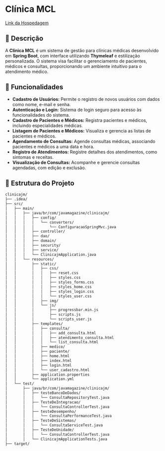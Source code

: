 # Clínica MCL

[Link da Hospedagem](#)

## 📝 Descrição
A **Clínica MCL** é um sistema de gestão para clínicas médicas desenvolvido em **Spring Boot**, com interface utilizando **Thymeleaf** e estilização personalizada. O sistema visa facilitar o gerenciamento de pacientes, médicos e consultas, proporcionando um ambiente intuitivo para o atendimento médico.

## 🚀 Funcionalidades
- **Cadastro de Usuários:** Permite o registro de novos usuários com dados como nome, e-mail e senha.
- **Autenticação e Login:** Sistema de login seguro para acesso às funcionalidades do sistema.
- **Cadastro de Pacientes e Médicos:** Registra pacientes e médicos, incluindo especialidades médicas.
- **Listagem de Pacientes e Médicos:** Visualiza e gerencia as listas de pacientes e médicos.
- **Agendamento de Consultas:** Agende consultas médicas, associando pacientes e médicos a uma data e hora.
- **Registro de Atendimentos:** Registre detalhes dos atendimentos, como sintomas e receitas.
- **Visualização de Consultas:** Acompanhe e gerencie consultas agendadas, com edição e exclusão.

## 📂 Estrutura do Projeto
```bash
clinicajm/
├── .idea/
├── src/
│   ├── main/
│   │   ├── java/br/com/javamagazine/clinicajm/
│   │   │   ├── config/
│   │   │   │   └── converters/
│   │   │   │       └── ConfiguracaoSpringMvc.java
│   │   │   ├── controller/
│   │   │   ├── dao/
│   │   │   ├── domain/
│   │   │   ├── security/
│   │   │   ├── service/
│   │   │   └── ClinicajmApplication.java
│   │   └── resources/
│   │       ├── static/
│   │       │   ├── css/
│   │       │   │   ├── reset.css
│   │       │   │   ├── styles.css
│   │       │   │   ├── styles_forms.css
│   │       │   │   ├── styles_home.css
│   │       │   │   ├── styles_login.css
│   │       │   │   └── styles_user.css
│   │       │   ├── img/
│   │       │   └── js/
│   │       │       ├── progressbar.min.js
│   │       │       ├── scripts.js
│   │       │       └── scripts_user.js
│   │       ├── templates/
│   │       │   ├── consulta/
│   │       │   │   ├── add_consulta.html
│   │       │   │   ├── atendimento_consulta.html
│   │       │   │   └── list_consulta.html
│   │       │   ├── medico/
│   │       │   ├── paciente/
│   │       │   ├── home.html
│   │       │   ├── index.html
│   │       │   ├── login.html
│   │       │   └── user_cadastro.html
│   │       ├── application.properties
│   │       └── application.yml
│   └── test/
│       ├── java/br/com/javamagazine/clinicajm/
│       │   ├── testeBancoDeDados/
│       │   │   └── ConsultaRepositoryTest.java
│       │   ├── TesteDeIntegracao/
│       │   │   └── ConsultaControllerTest.java
│       │   ├── testeDesempenho/
│       │   │   └── ConsultaPerformanceTest.java
│       │   ├── TesteDeSistemas/
│       │   │   └── ConsultaServiceTest.java
│       │   ├── TesteDeUnidade/
│       │   │   └── ConsultaControllerTest.java
│       │   └── ClinicajmApplicationTests.java
├── target/
```

